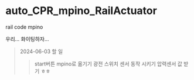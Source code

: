 # auto_CPR_mpino_RailActuator
rail code mpino

우리... 화이팅하자...

> 2024-06-03 할 일 
>>  start버튼 mpino로 옮기기
>>  광전 스위치 센서 동작 시키기
>>  압력센서 값 받기 ㅎㅎ